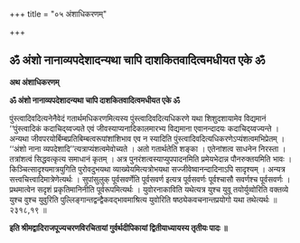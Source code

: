 +++
title = "०५ अंशाधिकरणम्"

+++


## ॐ अंशो नानाव्यपदेशादन्यथा चापि दाशकितवादित्वमधीयत एके ॐ

**अथ अंशाधिकरणम्**

**ॐ अंशो नानाव्यपदेशादन्यथा चापि दाशकितवादित्वमधीयत एके ॐ**

पुंस्त्वादिवदित्यनेनैवेदं गतार्थमधिकरणमित्यस्य पुंस्त्वादिवदित्यधिकरणे यथा शिशुदशायामेव विद्यमानं ‘‘पुंस्त्वादिकं कदाचिद्य्वज्यते एवं जीवस्याप्यनादिकालमारभ्य विद्यमाना एवानन्दादयः कदाचिद्य्वज्यन्ते । अन्यथा जीवपरयोर्बिम्बप्रतिबिम्बत्वरूपांशांशिभाव एव न स्यादिति पुंस्त्वादिवदित्यधिकरणेऽप्यंशत्वमभिप्रेतम् । ‘‘अंशो नाना व्यपदेशादि’’त्यत्राप्यंशत्वमेवोच्यते । अतो गतार्थतेति शङ्का । एतेनांशत्व साधनेन निरस्ता । तत्रांशत्वं सिद्धवत्कृत्य समाधानं कृतम् । अत्र पुनरंशत्वस्याप्युपपादनमिति प्रमेयभेदान्न पौनरुक्तयमिति भावः । किञ्चित्सादृश्यमात्रयुगिति पुरोवदुभयथा व्याख्येयमित्यत्रोभयथा सज्जीवेष्वानन्दादिनाऽपि सादृश्यम् । अन्यत्र सत्त्वचित्त्वादिमात्रेणेत्यर्थः । सुपांसुलुक् पूर्वसवर्णेति पूर्वसवर्ण इत्यत्र पूर्वसवर्णः पूर्वश्चासौ सवर्णश्च पूर्वसवर्णः । प्रथमात्वेन सदृशं प्रकृतिमानिनीति पूर्वरूपमित्यर्थः । युवोरनाकाविति यथेत्यत्र युश्च युवू तयोर्युव्वोरिति वक्तव्ये युश्च वुश्च युवुरिति पुल्लिङ्गान्तद्वन्द्वैकवद्भावमाश्रित्य युवोरिति षष्ठ्येकवचनान्तप्रयोगो यथा तथेत्यर्थः ॥ २३१८,१९ ॥

**इति श्रीमद्वादिराजपूज्यचरणविरचितायां गुर्वर्थदीपिकायां द्वितीयाध्यायस्य तृतीयः पादः ॥**

